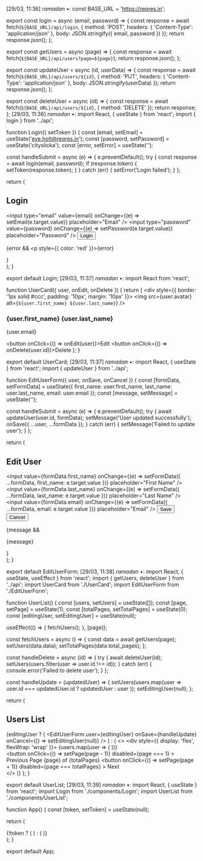 [29/03, 11:36] _ramadan_ •: const BASE_URL = 'https://reqres.in';

export const login = async (email, password) => {
  const response = await fetch(`${BASE_URL}/api/login`, {
    method: 'POST',
    headers: { 'Content-Type': 'application/json' },
    body: JSON.stringify({ email, password })
  });
  return response.json();
};

export const getUsers = async (page) => {
  const response = await fetch(`${BASE_URL}/api/users?page=${page}`);
  return response.json();
};

export const updateUser = async (id, userData) => {
  const response = await fetch(`${BASE_URL}/api/users/${id}`, {
    method: 'PUT',
    headers: { 'Content-Type': 'application/json' },
    body: JSON.stringify(userData)
  });
  return response.json();
};

export const deleteUser = async (id) => {
  const response = await fetch(`${BASE_URL}/api/users/${id}`, {
    method: 'DELETE'
  });
  return response;
};
[29/03, 11:36] _ramadan_ •: import React, { useState } from 'react';
import { login } from '../api';

function Login({ setToken }) {
  const [email, setEmail] = useState('eve.holt@reqres.in');
  const [password, setPassword] = useState('cityslicka');
  const [error, setError] = useState('');

  const handleSubmit = async (e) => {
    e.preventDefault();
    try {
      const response = await login(email, password);
      if (response.token) {
        setToken(response.token);
      }
    } catch (err) {
      setError('Login failed');
    }
  };

  return (
    <div>
      <h2>Login</h2>
      <form onSubmit={handleSubmit}>
        <input
          type="email"
          value={email}
          onChange={(e) => setEmail(e.target.value)}
          placeholder="Email"
        />
        <input
          type="password"
          value={password}
          onChange={(e) => setPassword(e.target.value)}
          placeholder="Password"
        />
        <button type="submit">Login</button>
      </form>
      {error && <p style={{ color: 'red' }}>{error}</p>}
    </div>
  );
}

export default Login;
[29/03, 11:37] _ramadan_ •: import React from 'react';

function UserCard({ user, onEdit, onDelete }) {
  return (
    <div style={{ border: '1px solid #ccc', padding: '10px', margin: '10px' }}>
      <img src={user.avatar} alt={`${user.first_name} ${user.last_name}`} />
      <h3>{user.first_name} {user.last_name}</h3>
      <p>{user.email}</p>
      <button onClick={() => onEdit(user)}>Edit</button>
      <button onClick={() => onDelete(user.id)}>Delete</button>
    </div>
  );
}

export default UserCard;
[29/03, 11:37] _ramadan_ •: import React, { useState } from 'react';
import { updateUser } from '../api';

function EditUserForm({ user, onSave, onCancel }) {
  const [formData, setFormData] = useState({
    first_name: user.first_name,
    last_name: user.last_name,
    email: user.email
  });
  const [message, setMessage] = useState('');

  const handleSubmit = async (e) => {
    e.preventDefault();
    try {
      await updateUser(user.id, formData);
      setMessage('User updated successfully');
      onSave({ ...user, ...formData });
    } catch (err) {
      setMessage('Failed to update user');
    }
  };

  return (
    <div>
      <h2>Edit User</h2>
      <form onSubmit={handleSubmit}>
        <input
          value={formData.first_name}
          onChange={(e) => setFormData({ ...formData, first_name: e.target.value })}
          placeholder="First Name"
        />
        <input
          value={formData.last_name}
          onChange={(e) => setFormData({ ...formData, last_name: e.target.value })}
          placeholder="Last Name"
        />
        <input
          value={formData.email}
          onChange={(e) => setFormData({ ...formData, email: e.target.value })}
          placeholder="Email"
        />
        <button type="submit">Save</button>
        <button type="button" onClick={onCancel}>Cancel</button>
      </form>
      {message && <p>{message}</p>}
    </div>
  );
}

export default EditUserForm;
[29/03, 11:38] _ramadan_ •: import React, { useState, useEffect } from 'react';
import { getUsers, deleteUser } from '../api';
import UserCard from './UserCard';
import EditUserForm from './EditUserForm';

function UserList() {
  const [users, setUsers] = useState([]);
  const [page, setPage] = useState(1);
  const [totalPages, setTotalPages] = useState(0);
  const [editingUser, setEditingUser] = useState(null);

  useEffect(() => {
    fetchUsers();
  }, [page]);

  const fetchUsers = async () => {
    const data = await getUsers(page);
    setUsers(data.data);
    setTotalPages(data.total_pages);
  };

  const handleDelete = async (id) => {
    try {
      await deleteUser(id);
      setUsers(users.filter(user => user.id !== id));
    } catch (err) {
      console.error('Failed to delete user');
    }
  };

  const handleUpdate = (updatedUser) => {
    setUsers(users.map(user => 
      user.id === updatedUser.id ? updatedUser : user
    ));
    setEditingUser(null);
  };

  return (
    <div>
      <h2>Users List</h2>
      {editingUser ? (
        <EditUserForm
          user={editingUser}
          onSave={handleUpdate}
          onCancel={() => setEditingUser(null)}
        />
      ) : (
        <>
          <div style={{ display: 'flex', flexWrap: 'wrap' }}>
            {users.map(user => (
              <UserCard
                key={user.id}
                user={user}
                onEdit={setEditingUser}
                onDelete={handleDelete}
              />
            ))}
          </div>
          <div>
            <button
              onClick={() => setPage(page - 1)}
              disabled={page === 1}
            >
              Previous
            </button>
            <span> Page {page} of {totalPages} </span>
            <button
              onClick={() => setPage(page + 1)}
              disabled={page === totalPages}
            >
              Next
            </button>
          </div>
        </>
      )}
    </div>
  );
}

export default UserList;
[29/03, 11:39] _ramadan_ •: import React, { useState } from 'react';
import Login from './components/Login';
import UserList from './components/UserList';

function App() {
  const [token, setToken] = useState(null);

  return (
    <div className="App">
      {!token ? (
        <Login setToken={setToken} />
      ) : (
        <UserList />
      )}
    </div>
  );
}

export default App;

